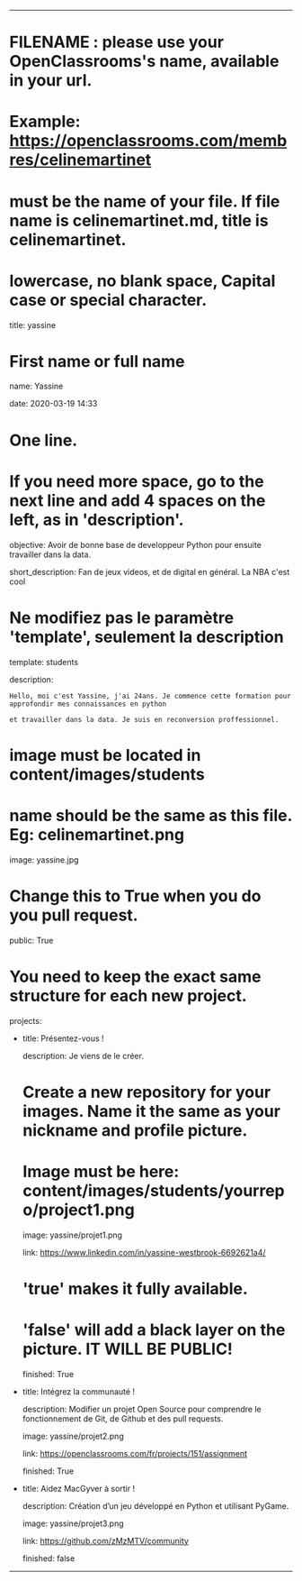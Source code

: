 ---


# FILENAME : please use your OpenClassrooms's name, available in your url.

# Example: https://openclassrooms.com/membres/celinemartinet

# must be the name of your file. If file name is celinemartinet.md, title is celinemartinet.

# lowercase, no blank space, Capital case or special character.

title: yassine


# First name or full name

name: Yassine

date: 2020-03-19 14:33


# One line.

# If you need more space, go to the next line and add 4 spaces on the left, as in 'description'.

objective: Avoir de bonne base de developpeur Python pour ensuite travailler dans la data.

short_description: Fan de jeux videos, et de digital en général. La NBA c'est cool


# Ne modifiez pas le paramètre 'template', seulement la description

template: students

description:

    Hello, moi c'est Yassine, j'ai 24ans. Je commence cette formation pour approfondir mes connaissances en python

    et travailler dans la data. Je suis en reconversion proffessionnel.


# image must be located in content/images/students

# name should be the same as this file. Eg: celinemartinet.png

image: yassine.jpg


# Change this to True when you do you pull request.

public: True


# You need to keep the exact same structure for each new project.

projects:

  - title: Présentez-vous !

    description: Je viens de le créer.

    # Create a new repository for your images. Name it the same as your nickname and profile picture.

    # Image must be here: content/images/students/yourrepo/project1.png

    image: yassine/projet1.png

    link: https://www.linkedin.com/in/yassine-westbrook-6692621a4/

    # 'true' makes it fully available.

    # 'false' will add a black layer on the picture. IT WILL BE PUBLIC!

    finished: True

  - title: Intégrez la communauté !

    description: Modifier un projet Open Source pour comprendre le fonctionnement de Git, de Github et des pull requests.

    image: yassine/projet2.png

    link: https://openclassrooms.com/fr/projects/151/assignment

    finished: True

  - title: Aidez MacGyver à sortir !

    description: Création d’un jeu développé en Python et utilisant PyGame.

    image: yassine/projet3.png

    link: https://github.com/zMzMTV/community

    finished: false

---